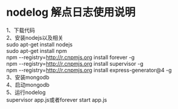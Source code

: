 nodelog 解点日志使用说明
=======
1、下载代码<br>
2、安装nodejs以及相关<br>
    sudo apt-get install nodejs<br>
    sudo apt-get install npm<br>
    npm --registry=http://r.cnpmjs.org install  forever -g<br>
    npm --registry=http://r.cnpmjs.org install  supervisor -g<br>
    npm --registry=http://r.cnpmjs.org install  express-generator@4 -g<br>
3、安装mongodb<br>
4、启动mongodb<br>
5、运行nodelog<br>
supervisor app.js或者forever start app.js<br>

